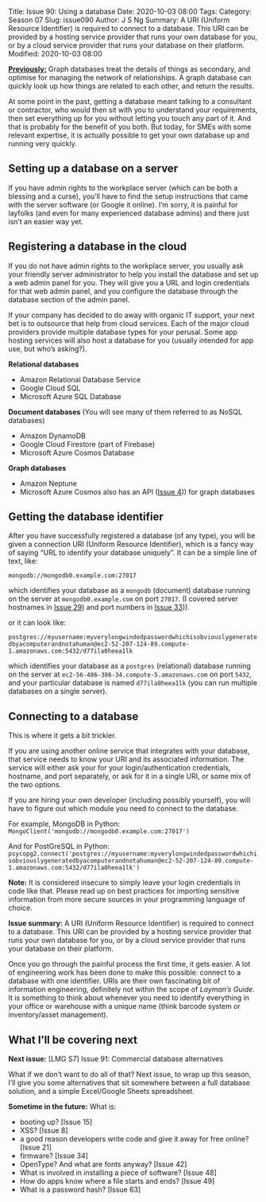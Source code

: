 Title: Issue 90: Using a database
Date: 2020-10-03 08:00
Tags: 
Category: Season 07
Slug: issue090
Author: J S Ng
Summary: A URI (Uniform Resource Identifier) is required to connect to a database. This URI can be provided by a hosting service provider that runs your own database for you, or by a cloud service provider that runs your database on their platform.
Modified: 2020-10-03 08:00

[**Previously:**](https://buttondown.email/laymansguide/archive/) Graph databases treat the details of things as secondary, and optimise for managing the network of relationships. A graph database can quickly look up how things are related to each other, and return the results.

At some point in the past, getting a database meant talking to a consultant or contractor, who would then sit with you to understand your requirements, then set everything up for you without letting you touch any part of it. And that is probably for the benefit of you both. But today, for SMEs with some relevant expertise, it is actually possible to get your own database up and running very quickly.

## Setting up a database on a server

If you have admin rights to the workplace server (which can be both a blessing and a curse), you’ll have to find the setup instructions that came with the server software (or Google it online). I’m sorry, it is painful for layfolks (and even for many experienced database admins) and there just isn’t an easier way yet.

## Registering a database in the cloud

If you do not have admin rights to the workplace server, you usually ask your friendly server administrator to help you install the database and set up a web admin panel for you. They will give you a URL and login credentials for that web admin panel, and you configure the database through the database section of the admin panel.

If your company has decided to do away with organic IT support, your next bet is to outsource that help from cloud services. Each of the major cloud providers provide multiple database types for your perusal. Some app hosting services will also host a database for you (usually intended for app use, but who’s asking?).

**Relational databases**
- Amazon Relational Database Service
- Google Cloud SQL
- Microsoft Azure SQL Database

**Document databases** (You will see many of them referred to as NoSQL databases)
- Amazon DynamoDB
- Google Cloud Firestore (part of Firebase)
- Microsoft Azure Cosmos Database

**Graph databases**
- Amazon Neptune
- Microsoft Azure Cosmos also has an API ([Issue 4]({filename}/season01/issue004/issue004.md))) for graph databases

## Getting the database identifier

After you have successfully registered a database (of any type), you will be given a connection URI (Uniform Resource Identifier), which is a fancy way of saying “URL to identify your database uniquely”. It can be a simple line of text, like:

`mongodb://mongodb0.example.com:27017`

which identifies your database as a `mongodb` (document) database running on the server at `mongodb0.example.com` on port `27017`. (I covered server hostnames in [Issue 29]({filename}/season03/issue029/issue029.md)) and port numbers in [Issue 33]({filename}/season03/issue033/issue033.md))).

or it can look like:

`postgres://myusername:myverylongwindedpasswordwhichisobviouslygeneratedbyacomputerandnotahuman@ec2-52-207-124-89.compute-1.amazonaws.com:5432/d77ila0heea1lk`

which identifies your database as a `postgres` (relational) database running on the server at `ec2-56-486-386-34.compute-5.amazonaws.com` on port `5432`, and your particular database is named `d77ila0heea1lk` (you can run multiple databases on a single server).

## Connecting to a database

This is where it gets a bit trickier.

If you are using another online service that integrates with your database, that service needs to know your URI and its associated information. The service will either ask your for your login/authentication credentials, hostname, and port separately, or ask for it in a single URI, or some mix of the two options.

If you are hiring your own developer (including possibly yourself), you will have to figure out which module you need to connect to the database.

For example, MongoDB in Python: `MongoClient('mongodb://mongodb0.example.com:27017')`

And for PostGreSQL in Python: `psycopg2.connect('postgres://myusername:myverylongwindedpasswordwhichisobviouslygeneratedbyacomputerandnotahuman@ec2-52-207-124-89.compute-1.amazonaws.com:5432/d77ila0heea1lk')`

**Note:** It is considered insecure to simply leave your login credentials in code like that. Please read up on best practices for importing sensitive information from more secure sources in your programming language of choice.

**Issue summary:** A URI (Uniform Resource Identifier) is required to connect to a database. This URI can be provided by a hosting service provider that runs your own database for you, or by a cloud service provider that runs your database on their platform.

Once you go through the painful process the first time, it gets easier. A lot of engineering work has been done to make this possible: connect to a database with one identifier. URIs are their own fascinating bit of information engineering, definitely not within the scope of _Layman’s Guide_. It is something to think about whenever you need to identify everything in your office or warehouse with a unique name (think barcode system or inventory/asset management).

## What I’ll be covering next

**Next issue:** [LMG S7] Issue 91: Commercial database alternatives

What if we don’t want to do all of that? Next issue, to wrap up this season, I’ll give you some alternatives that sit somewhere between a full database solution, and a simple Excel/Google Sheets spreadsheet.

**Sometime in the future:** What is:

- booting up? [Issue 15]
- XSS? [Issue 8]
- a good reason developers write code and give it away for free online? [Issue 21]
- firmware? [Issue 34]
- OpenType? And what are fonts anyway? [Issue 42]
- What is involved in installing a piece of software? [Issue 48]
- How do apps know where a file starts and ends? [Issue 49]
- What is a password hash? [Issue 63]
